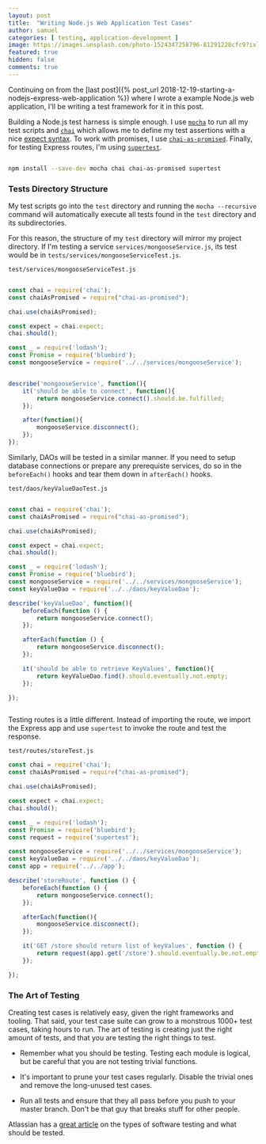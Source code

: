 ```yaml
---
layout: post
title:  "Writing Node.js Web Application Test Cases"
author: samuel
categories: [ testing, application-development ]
image: https://images.unsplash.com/photo-1524347258796-81291228cfc9?ixlib=rb-1.2.1&ixid=eyJhcHBfaWQiOjEyMDd9&auto=format&fit=crop&w=2468&q=80
featured: true
hidden: false
comments: true
---
```


Continuing on from the [last post]({% post_url 2018-12-19-starting-a-nodejs-express-web-application %}) where I wrote a example Node.js web application, I'll be writing a test framework for it in this post.


Building a Node.js test harness is simple enough. I use [`mocha`](https://mochajs.org/) to run all my test scripts and [`chai`](https://www.chaijs.com/) which allows me to define my test assertions with a nice [expect syntax](https://www.chaijs.com/guide/styles/#expect). To work with promises, I use [`chai-as-promised`](https://github.com/domenic/chai-as-promised). Finally, for testing Express routes, I'm using [`supertest`](https://github.com/visionmedia/supertest).

```bash

npm install --save-dev mocha chai chai-as-promised supertest

```

### Tests Directory Structure
My test scripts go into the `test` directory and running the `mocha --recursive` command will automatically execute all tests found in the `test` directory and its subdirectories.  

For this reason, the structure of my `test` directory will mirror my project directory. If I'm testing a service `services/mongooseService.js`, its test would be in `tests/services/mongooseServiceTest.js`.

`test/services/mongooseServiceTest.js`
```javascript

const chai = require('chai');
const chaiAsPromised = require("chai-as-promised");

chai.use(chaiAsPromised);

const expect = chai.expect;
chai.should();

const _ = require('lodash');
const Promise = require('bluebird');
const mongooseService = require('../../services/mongooseService');


describe('mongooseService', function(){
    it('should be able to connect', function(){
        return mongooseService.connect().should.be.fulfilled;
    });

    after(function(){
        mongooseService.disconnect();
    });
});


```

Similarly, DAOs will be tested in a similar manner. If you need to setup database connections or prepare any prerequiste services, do so
in the `beforeEach()` hooks and tear them down in `afterEach()` hooks.

`test/daos/keyValueDaoTest.js`
```javascript

const chai = require('chai');
const chaiAsPromised = require("chai-as-promised");

chai.use(chaiAsPromised);

const expect = chai.expect;
chai.should();

const _ = require('lodash');
const Promise = require('bluebird');
const mongooseService = require('../../services/mongooseService');
const keyValueDao = require('../../daos/keyValueDao');

describe('keyValueDao', function(){
    beforeEach(function () {
        return mongooseService.connect();
    });

    afterEach(function () {
        return mongooseService.disconnect();
    });

    it('should be able to retrieve KeyValues', function(){
        return keyValueDao.find().should.eventually.not.empty;
    });

});



```

Testing routes is a little different. Instead of importing the route, we import the Express app and use `supertest` to invoke the route and test the response. 

`test/routes/storeTest.js`
```javascript
const chai = require('chai');
const chaiAsPromised = require("chai-as-promised");

chai.use(chaiAsPromised);

const expect = chai.expect;
chai.should();

const _ = require('lodash');
const Promise = require('bluebird');
const request = require('supertest');

const mongooseService = require('../../services/mongooseService');
const keyValueDao = require('../../daos/keyValueDao');
const app = require('../../app');

describe('storeRoute', function () {
    beforeEach(function () {
        return mongooseService.connect();
    });

    afterEach(function(){
        mongooseService.disconnect();
    });

    it('GET /store should return list of keyValues', function () {
        return request(app).get('/store').should.eventually.be.not.empty;
    });

});


```

### The Art of Testing

Creating test cases is relatively easy, given the right frameworks and tooling. That said, your test case suite can grow to a monstrous 1000+ test cases, taking hours to run. The art of testing is creating just the right amount of tests, and that you are testing the right things to test.

* Remember what you should be testing. Testing each module is logical, but be careful that you are not testing trivial functions.

* It's important to prune your test cases regularly. Disable the trivial ones and remove the long-unused test cases.

* Run all tests and ensure that they all pass before you push to your master branch. Don't be that guy that breaks stuff for other people.

Atlassian has a [great article](https://www.atlassian.com/continuous-delivery/software-testing/types-of-software-testing) on the types of software testing and what should be tested.  


